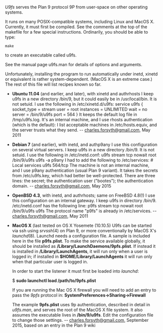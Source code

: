 *U9fs* serves the Plan 9 protocol 9P from user-space on other operating systems.

It runs on many POSIX-compatible systems, including Linux and MacOS X.
Currently, it must first be compiled. See the comments at the top of the makefile
for a few special instructions. Ordinarily, you should be able to type:

	make
to create an executable called u9fs.

See the manual page u9fs.man for details of options and arguments.

Unfortunately, installing the program to run automatically under inetd, xinetd or equivalent
is rather system-dependent. (MacOS X is an extreme case.) The rest of this file will list
recipes known so far.

* **Ubuntu 11.04** (and earlier, and later), with xinetd and authrhosts
	I keep u9fs in a new directory /bin/9, but it could easily be in /usr/local/bin.
	It is not setuid. I use the following in /etc/xinetd.d/u9fs:
		service u9fs
		{
			socket_type	= stream
			user		= root
			instances	= UNLIMITED
			wait		= no
			server		= /bin/9/u9fs
			port = 564
		}
	It keeps the default log file in /tmp/u9fs.log.
	It's an internal machine, and I use rhosts authentication (which is the default):
	I list acceptable machines in /etc/hosts.equiv, and the server trusts what they send.
	-- charles.forsyth@gmail.com, May 2011

* **Debian 7** (and earlier), with inetd, and authp9any
	I use this configuration on several virtual servers.
	I keep u9fs in a new directory /bin/9. It is not setuid. I use the following in /etc/inetd.conf:
		u9fs stream tcp nowait root /bin/9/u9fs u9fs -a p9any
	I had to add the following to /etc/services:
		# Local services
		u9fs	564/tcp
	The machine is not an internal machine, and I use p9any authentication (usual Plan 9 variant).
	It takes the secrets from /etc/u9fs.key, which had better be well-protected.
	There are three lines: the secret; the authentication user ("bootes"); the authentication domain.
		-- charles.forsyth@gmail.com, May 2015

* **OpenBSD 4.3**, with inetd, and authrhosts; same on FreeBSD 4.8(!)
	I use this configuration on an internal gateway.
	I keep u9fs in directory /bin/9. /etc/inetd.conf has the following line:
		p9fs        stream  tcp     nowait  root    /bin/9/u9fs u9fs
	The protocol name "p9fs" is already in /etc/services.
		-- charles.forsyth@gmail.com, May 2011

* **MacOS X** (last tested on OS X Yosemete (10.10.5)
	U9fs can be started via ssh using *srvssh*(4) on Plan 9, or more conventionally by MacOS X's *launchd*(8).
	Launchd needs a configuration file. A sample is included here in the file **p9fs.plist**.
	To make the service available globally, it should be installed as **/Library/LaunchDaemons/9pfs.plist**.
	If instead it is installed in **/Library/LaunchAgents**, it will run only when a user is logged in;
	if installed in **$HOME/Library/LaunchAgents** it will run only when that particular user is logged in.

	In order to start the listener it must first be loaded into *launchd*:

	$ **sudo launchctl load /path/to/9pfs.plist**

	If you are running the Mac OS X firewall you will need to add an entry to pass the *9pfs* protocol in:
	**SystemPreferences->Sharing->Firewall**

	The example **9pfs.plist** uses 9p authentication, described in detail in *u9fs.man*, and serves the root of the  MacOS X file system.
	It also assumes the executable lives in **/bin/9/u9fs**. Edit the configuration file to change those settings.
		-- charles.forsyth@gmail.com, September 2015, based on an entry in the Plan 9 wiki
